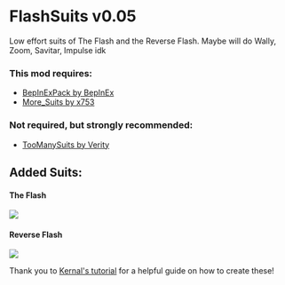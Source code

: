 # FlashSuits v0.05

Low effort suits of The Flash and the Reverse Flash. Maybe will do Wally, Zoom, Savitar, Impulse idk

### This mod requires:
- [BepInExPack by BepInEx](https://thunderstore.io/c/lethal-company/p/BepInEx/BepInExPack/)
- [More_Suits by x753](https://thunderstore.io/c/lethal-company/p/x753/More_Suits/)

### Not required, but strongly recommended:
- [TooManySuits by Verity](https://thunderstore.io/c/lethal-company/p/Verity/TooManySuits/)

## Added Suits:

#### The Flash

<img src="https://i.imgur.com/mvGGT88.png">

#### Reverse Flash

<img src="https://i.imgur.com/432rJay.png">

Thank you to [Kernal's tutorial](https://www.youtube.com/watch?v=hIyPoJQau4A) for a helpful guide on how to create these!